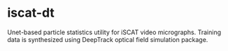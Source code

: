 # iscat-dt
Unet-based particle statistics utility for iSCAT video micrographs. Training data is synthesized using DeepTrack optical field simulation package.
